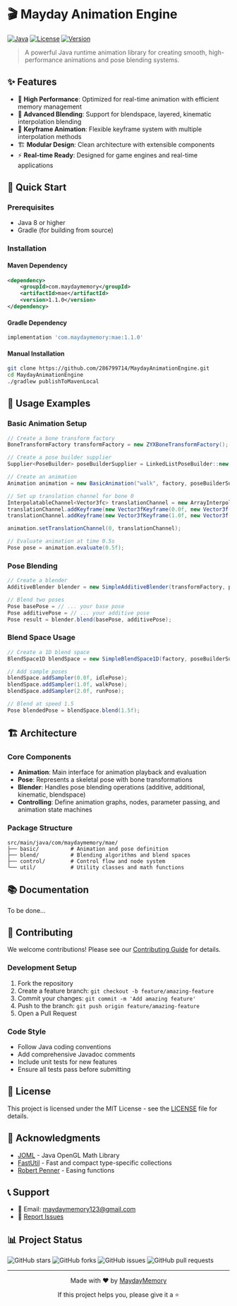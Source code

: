 # 🎬 Mayday Animation Engine

[![Java](https://img.shields.io/badge/Java-8+-orange.svg)](https://www.oracle.com/java/)
[![License](https://img.shields.io/badge/License-MIT-green.svg)](https://opensource.org/licenses/MIT)
[![Version](https://img.shields.io/badge/Version-1.1.0-blue.svg)](https://github.com/286799714/MaydayAnimationEngine/releases)

> A powerful Java runtime animation library for creating smooth, high-performance animations and pose blending systems.

## ✨ Features

- 🎯 **High Performance**: Optimized for real-time animation with efficient memory management
- 🔄 **Advanced Blending**: Support for blendspace, layered, kinematic interpolation blending
- 🎪 **Keyframe Animation**: Flexible keyframe system with multiple interpolation methods
- 🏗️ **Modular Design**: Clean architecture with extensible components
- ⚡ **Real-time Ready**: Designed for game engines and real-time applications

## 🚀 Quick Start

### Prerequisites

- Java 8 or higher
- Gradle (for building from source)

### Installation

#### Maven Dependency

```xml
<dependency>
    <groupId>com.maydaymemory</groupId>
    <artifactId>mae</artifactId>
    <version>1.1.0</version>
</dependency>
```

#### Gradle Dependency

```gradle
implementation 'com.maydaymemory:mae:1.1.0'
```

#### Manual Installation

```bash
git clone https://github.com/286799714/MaydayAnimationEngine.git
cd MaydayAnimationEngine
./gradlew publishToMavenLocal
```

## 📖 Usage Examples

### Basic Animation Setup

```java
// Create a bone transform factory
BoneTransformFactory transformFactory = new ZYXBoneTransformFactory();

// Create a pose builder supplier
Supplier<PoseBuilder> poseBuilderSupplier = LinkedListPoseBuilder::new;

// Create an animation
Animation animation = new BasicAnimation("walk", factory, poseBuilderSupplier);

// Set up translation channel for bone 0
InterpolatableChannel<Vector3fc> translationChannel = new ArrayInterpolatableChannel<>();
translationChannel.addKeyframe(new Vector3fKeyframe(0.0f, new Vector3f(0, 0, 0)));
translationChannel.addKeyframe(new Vector3fKeyframe(1.0f, new Vector3f(1, 0, 0)));

animation.setTranslationChannel(0, translationChannel);

// Evaluate animation at time 0.5s
Pose pose = animation.evaluate(0.5f);
```

### Pose Blending

```java
// Create a blender
AdditiveBlender blender = new SimpleAdditiveBlender(transformFactory, poseBuilderSupplier);

// Blend two poses
Pose basePose = // ... your base pose
Pose additivePose = // ... your additive pose
Pose result = blender.blend(basePose, additivePose);
```

### Blend Space Usage

```java
// Create a 1D blend space
BlendSpace1D blendSpace = new SimpleBlendSpace1D(factory, poseBuilderSupplier);

// Add sample poses
blendSpace.addSampler(0.0f, idlePose);
blendSpace.addSampler(1.0f, walkPose);
blendSpace.addSampler(2.0f, runPose);

// Blend at speed 1.5
Pose blendedPose = blendSpace.blend(1.5f);
```

## 🏗️ Architecture

### Core Components

- **Animation**: Main interface for animation playback and evaluation
- **Pose**: Represents a skeletal pose with bone transformations
- **Blender**: Handles pose blending operations (additive, additional, kinematic, blendspace)
- **Controlling**: Define animation graphs, nodes, parameter passing, and animation state machines

### Package Structure

```
src/main/java/com/maydaymemory/mae/
├── basic/          # Animation and pose definition
├── blend/          # Blending algorithms and blend spaces
├── control/        # Control flow and node system
└── util/           # Utility classes and math functions
```

## 📚 Documentation

To be done...

## 🤝 Contributing

We welcome contributions! Please see our [Contributing Guide](CONTRIBUTING.md) for details.

### Development Setup

1. Fork the repository
2. Create a feature branch: `git checkout -b feature/amazing-feature`
3. Commit your changes: `git commit -m 'Add amazing feature'`
4. Push to the branch: `git push origin feature/amazing-feature`
5. Open a Pull Request

### Code Style

- Follow Java coding conventions
- Add comprehensive Javadoc comments
- Include unit tests for new features
- Ensure all tests pass before submitting

## 📄 License

This project is licensed under the MIT License - see the [LICENSE](LICENSE) file for details.

## 🙏 Acknowledgments

- [JOML](https://github.com/JOML-CI/JOML) - Java OpenGL Math Library
- [FastUtil](https://github.com/vigna/fastutil) - Fast and compact type-specific collections
- [Robert Penner](http://www.robertpenner.com/easing/) - Easing functions

## 📞 Support

- 📧 Email: maydaymemory123@gmail.com
- 🐛 [Report Issues](https://github.com/286799714/MaydayAnimationEngine/issues)

## 📊 Project Status

![GitHub stars](https://img.shields.io/github/stars/286799714/MaydayAnimationEngine?style=social)
![GitHub forks](https://img.shields.io/github/forks/286799714/MaydayAnimationEngine?style=social)
![GitHub issues](https://img.shields.io/github/issues/286799714/MaydayAnimationEngine)
![GitHub pull requests](https://img.shields.io/github/issues-pr/286799714/MaydayAnimationEngine)

---

<div align="center">
  <p>Made with ❤️ by <a href="https://github.com/286799714">MaydayMemory</a></p>
  <p>If this project helps you, please give it a ⭐️</p>
</div> 